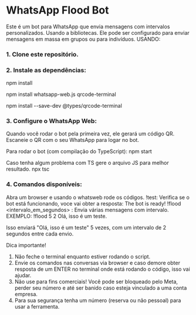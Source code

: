 # WhatsApp Flood Bot

Este é um bot para WhatsApp que envia mensagens com intervalos personalizados. Usando a bibliotecas.
Ele pode ser configurado para enviar mensagens em massa em grupos ou para indivíduos.
USANDO:
### 1. Clone este repositório.

### 2. Instale as dependências:
npm install

npm install whatsapp-web.js qrcode-terminal

npm install --save-dev @types/qrcode-terminal

### 3. Configure o WhatsApp Web:
Quando você rodar o bot pela primeira vez, ele gerará um código QR. Escaneie o QR com o seu WhatsApp para logar no bot.

Para rodar o bot (com compilação do TypeScript):
npm start

Caso tenha algum problema com TS gere o arquivo JS para melhor resultado.
npx tsc

### 4. Comandos disponíveis:
Abra um browser e usando o whatsweb rode os códigos.
!test: Verifica se o bot está funcionando, voce vai obter a resposta: The bot is ready!
!flood <quantidade> <intervalo_em_segundos> <mensagem>: Envia várias mensagens com intervalo.
EXEMPLO: !flood 5 2 Olá, isso é um teste.

Isso enviará "Olá, isso é um teste" 5 vezes, com um intervalo de 2 segundos entre cada envio.

Dica importante!
1) Não feche o terminal enquanto estiver rodando o script.
2) Envie os comandos nas conversas via browser e caso demore obter resposta de um ENTER no terminal onde está rodando o código, isso vai ajudar.
3) Não use para fins comerciais! Você pode ser bloqueado pelo Meta, perder seu número e até ser banido caso esteja vinculado a uma conta empresa.
4) Para sua segurança tenha um número (reserva ou não pessoal) para usar a ferramenta.
